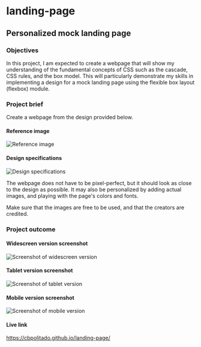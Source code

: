# landing-page

## Personalized mock landing page

### Objectives

In this project, I am expected to create a webpage that will show my understanding of the fundamental concepts of CSS such as the cascade, CSS rules, and the box model. This will particularly demonstrate my skills in implementing a design for a mock landing page using the flexible box layout (flexbox) module.

### Project brief

Create a webpage from the design provided below.

#### Reference image

![Reference image](./desired-outcome/reference-image.png)


#### Design specifications

![Design specifications](./desired-outcome/design-specifications.png)


The webpage does not have to be pixel-perfect, but it should look as close to the design as possible. It may also be personalized by adding actual images, and playing with the page's colors and fonts.

Make sure that the images are free to be used, and that the creators are credited.

### Project outcome

#### Widescreen version screenshot

![Screenshot of widescreen version](./outcome-screenshots/v1-0-1/landing-page-wide-screen-v-1-0-1.png)


#### Tablet version screenshot

![Screenshot of tablet version](./outcome-screenshots/v1-0-1/landing-page-tablet-v-1-0-1.png)


#### Mobile version screenshot

![Screenshot of mobile version](./outcome-screenshots/v1-0-1/landing-page-mobile-v-1-0-1.png)


#### Live link

https://cbpolitado.github.io/landing-page/